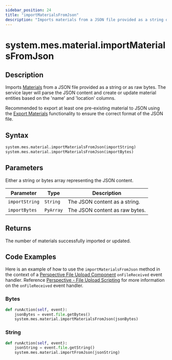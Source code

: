 ```yaml
---
sidebar_position: 24
title: "importMaterialsFromJson"
description: "Imports materials from a JSON file provided as a string or as raw bytes"
---
```


# system.mes.material.importMaterialsFromJson

## Description

Imports [Materials](../../data-model/material-model/material) from a JSON file provided as a string or as raw bytes.
The service layer will parse the JSON content and create or update material entities based on the 'name' and 'location'
columns.

Recommended to export at least one pre-existing material to JSON using the [Export Materials](export-materials-as-json.md)
functionality to ensure the correct format of the JSON file.

## Syntax

```python
system.mes.material.importMaterialsFromJson(importString)
system.mes.material.importMaterialsFromJson(importBytes)
```

## Parameters

Either a string or bytes array representing the JSON content.

| Parameter          | Type     | Description                                                   |
| ------------------ |----------| ------------------------------------------------------------- |
| `importString`     | `String` | The JSON content as a string.                                  |
| `importBytes`      | `PyArray` | The JSON content as raw bytes.                                 |

## Returns

The number of materials successfully imported or updated.

## Code Examples

Here is an example of how to use the `importMaterialsFromJson` method in the context of a [Perspective File Upload Component](https://www.docs.inductiveautomation.com/docs/8.1/appendix/components/perspective-components/perspective-input-palette/perspective-file-upload)
`onFileReceived` event handler. Reference [Perspective - File Upload Scripting](https://www.docs.inductiveautomation.com/docs/8.1/appendix/components/perspective-components/perspective-input-palette/perspective-file-upload/perspective-file-upload-scripting)
for more information on the `onFileReceived` event handler.

### Bytes
```python
def runAction(self, event):
	jsonBytes = event.file.getBytes()
	system.mes.material.importMaterialsFromJson(jsonBytes)
```

### String
```python
def runAction(self, event):
	jsonString = event.file.getString()
	system.mes.material.importFromJson(jsonString)
```
